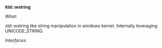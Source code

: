 **ktd::wstring**

*What:*

std::wstring like string manipulation in windows kernel. Internally leveraging UNICODE_STRING.

*Interfaces:*
